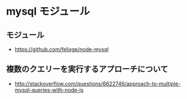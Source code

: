 ﻿# mysql モジュール

## モジュール

- https://github.com/felixge/node-mysql

## 複数のクエリーを実行するアプローチについて

- http://stackoverflow.com/questions/6622746/approach-to-multiple-mysql-queries-with-node-js
